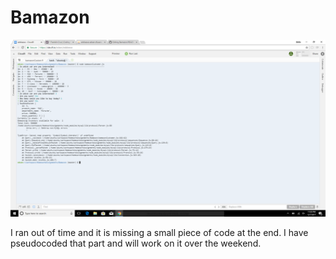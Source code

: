 # Bamazon
![alt text](Bamazon.png "Description goes here")

I ran out of time and it is missing a small piece of code at the end. I have pseudocoded that part and will work on it over the weekend.
